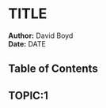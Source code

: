 # TITLE

**Author:** David Boyd<br>
**Date:** DATE

## Table of Contents

## TOPIC:1

<!-- References -->
